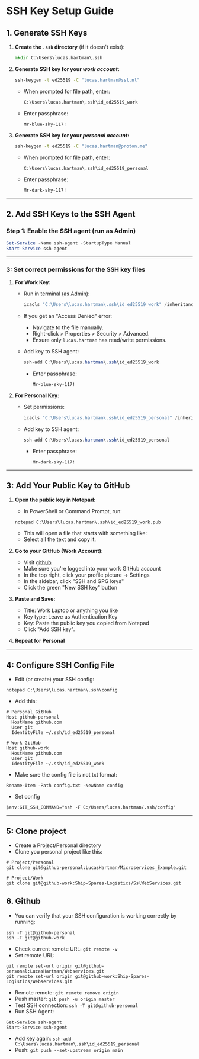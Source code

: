 # SSH Key Setup Guide

## 1. Generate SSH Keys

1. **Create the `.ssh` directory** (if it doesn't exist):

   ```cmd
   mkdir C:\Users\lucas.hartman\.ssh
   ```

2. **Generate SSH key for your *work account*:**

   ```cmd
   ssh-keygen -t ed25519 -C "lucas.hartman@ssl.nl"
   ```

   * When prompted for file path, enter:

     ```cmd
     C:\Users\lucas.hartman\.ssh\id_ed25519_work
     ```
   * Enter passphrase:

     ```
     Mr-blue-sky-117!
     ```

3. **Generate SSH key for your *personal account*:**

   ```cmd
   ssh-keygen -t ed25519 -C "lucas.hartman@proton.me"
   ```

   * When prompted for file path, enter:

     ```cmd
     C:\Users\lucas.hartman\.ssh\id_ed25519_personal
     ```
   * Enter passphrase:

     ```
     Mr-dark-sky-117!
     ```

---


## 2. Add SSH Keys to the SSH Agent

### Step 1: **Enable the SSH agent (run as Admin)**

```powershell
Set-Service -Name ssh-agent -StartupType Manual
Start-Service ssh-agent
```


---


### 3: **Set correct permissions for the SSH key files**

1. **For Work Key:**

   * Run in terminal (as Admin):

     ```powershell
     icacls "C:\Users\lucas.hartman\.ssh\id_ed25519_work" /inheritance:r /grant:r "$($env:USERNAME):R"
     ```

   * If you get an "Access Denied" error:

     * Navigate to the file manually.
     * Right-click > Properties > Security > Advanced.
     * Ensure only `lucas.hartman` has read/write permissions.

   * Add key to SSH agent:

     ```powershell
     ssh-add C:\Users\lucas.hartman\.ssh\id_ed25519_work
     ```

     * Enter passphrase:

       ```
       Mr-blue-sky-117!
       ```

2. **For Personal Key:**

   * Set permissions:

     ```powershell
     icacls "C:\Users\lucas.hartman\.ssh\id_ed25519_personal" /inheritance:r /grant:r "$($env:USERNAME):R"
     ```

   * Add key to SSH agent:

     ```powershell
     ssh-add C:\Users\lucas.hartman\.ssh\id_ed25519_personal
     ```

     * Enter passphrase:

       ```
       Mr-dark-sky-117!
       ```

---

## 3: Add Your Public Key to GitHub

1. **Open the public key in Notepad:**

    * In PowerShell or Command Prompt, run:
    ```
    notepad C:\Users\lucas.hartman\.ssh\id_ed25519_work.pub
    ```
    * This will open a file that starts with something like:
    * Select all the text and copy it.

2. **Go to your GitHub (Work Account):**

    * Visit [github](https://github.com)
    * Make sure you're logged into your work GitHub account
    * In the top right, click your profile picture → Settings
    * In the sidebar, click "SSH and GPG keys"
    * Click the green "New SSH key" button

3. **Paste and Save:**

    * Title: Work Laptop or anything you like
    * Key type: Leave as Authentication Key
    * Key: Paste the public key you copied from Notepad
    * Click "Add SSH key".

4. **Repeat for Personal**

---

## 4: Configure SSH Config File
* Edit (or create) your SSH config:
```Terminal
notepad C:\Users\lucas.hartman\.ssh\config
```
* Add this:
``` Terminal
# Personal GitHub
Host github-personal
  HostName github.com
  User git
  IdentityFile ~/.ssh/id_ed25519_personal

# Work GitHub
Host github-work
  HostName github.com
  User git
  IdentityFile ~/.ssh/id_ed25519_work
```
* Make sure the config file is not txt format:
```Terminal
Rename-Item -Path config.txt -NewName config
```
* Set config
```Terminal
$env:GIT_SSH_COMMAND="ssh -F C:/Users/lucas.hartman/.ssh/config"
```

---

## 5: Clone project
* Create a Project/Personal directory
* Clone you personal project like this:
```
# Project/Personal
git clone git@github-personal:LucasHartman/Microservices_Example.git

# Project/Work
git clone git@github-work:Ship-Spares-Logistics/SslWebServices.git
```

## 6. Github
* You can verify that your SSH configuration is working correctly by running:
```
ssh -T git@github-personal
ssh -T git@github-work
```
* Check current remote URL: `git remote -v`
* Set remote URL:
```
git remote set-url origin git@github-personal:LucasHartman/Webservices.git
git remote set-url origin git@github-work:Ship-Spares-Logistics/Webservices.git
```
* Remote remote: `git remote remove origin`
* Push master: `git push -u origin master`
* Test SSH connection: `ssh -T git@github-personal`
* Run SSH Agent:
```
Get-Service ssh-agent
Start-Service ssh-agent
```
* Add key again: `ssh-add C:\Users\lucas.hartman\.ssh\id_ed25519_personal`
* Push: `git push --set-upstream origin main`

